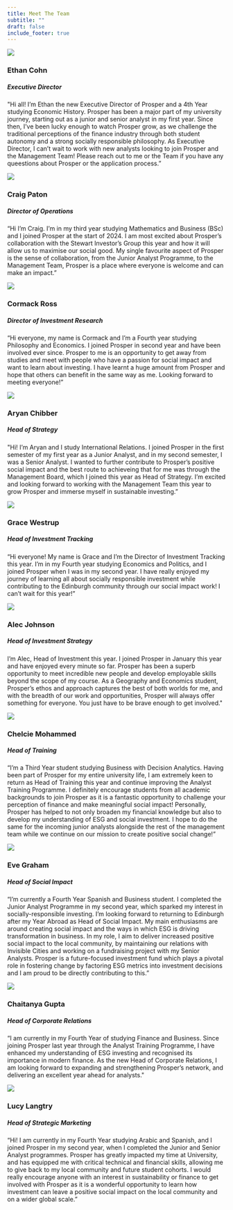 ```yaml
---
title: Meet The Team
subtitle: ""
draft: false
include_footer: true
---
```

<div class="team-member">
<div class="team-image-container">
<img class="team-image" src="/images/team/ethan.png">
<a href="https://www.linkedin.com/in/ethan-cohn-167599223/">
<div class="linkedin-holder">
<i class="linkedin-icon fa fa-linkedin"></i>
</div>
</a>
</div>
<div class="team-info-container">
<h3 class="team-member-name">Ethan Cohn</h3>
<h5 class="team-member-position">Executive Director</h5>
<p>"Hi all! I’m Ethan the new Executive Director of Prosper and a 4th Year studying Economic History. Prosper has been a major part of my university journey, starting out as a junior and senior analyst in my first year. Since then, I’ve been lucky enough to watch Prosper grow, as we challenge the traditional perceptions of the finance industry through both student autonomy and a strong socially responsible philosophy. As Executive Director, I can’t wait to work with new analysts looking to join Prosper and the Management Team! Please reach out to me or the Team if you have any queestions about Prosper or the application process.”</p>
</div>
</div>

<div class="team-member">
<div class="team-image-container">
<img class="team-image" src="/static/images/Craig.JPG">
<a href="https://www.linkedin.com/in/craig-paton12/">
<div class="linkedin-holder">
<i class="linkedin-icon fa fa-linkedin"></i>
</div>
</a>
</div>
<div class="team-info-container">
<h3 class="team-member-name">Craig Paton</h3>
<h5 class="team-member-position">Director of Operations</h5>
<p>“Hi I’m Craig. I’m in my third year studying Mathematics and Business (BSc) and I joined Prosper at the start of 2024. I am most excited about Prosper’s collaboration with the Stewart Investor’s Group this year and how it will allow us to maximise our social good. My single favourite aspect of Prosper is the sense of collaboration, from the Junior Analyst Programme, to the Management Team, Prosper is a place where everyone is welcome and can make an impact.”</p>
</div>
</div>

<div class="team-member">
<div class="team-image-container">
<img class="team-image" src="/static/images/Cormack.jpg">
<a href="https://www.linkedin.com/in/cormack-ross/">
<div class="linkedin-holder">
<i class="linkedin-icon fa fa-linkedin"></i>
</div>
</a>
</div>
<div class="team-info-container">
<h3 class="team-member-name">Cormack Ross</h3>
<h5 class="team-member-position">Director of Investment Research</h5>
<p>“Hi everyone, my name is Cormack and I’m a Fourth year studying Philosophy and Economics. I joined Prosper in second year and have been involved ever since. Prosper to me is an opportunity to get away from studies and meet with people who have a passion for social impact and want to learn about investing. I have learnt a huge amount from Prosper and hope that others can benefit in the same way as me. Looking forward to meeting everyone!”</p>
</div>
</div>

<div class="team-member">
<div class="team-image-container">
<img class="team-image" src="/static/images/Aryan.jpg"
<a href="https://www.linkedin.com/in/aryanchibber/">
<div class="linkedin-holder">
<i class="linkedin-icon fa fa-linkedin"></i>
</div>
</a>
</div>
<div class="team-info-container">
<h3 class="team-member-name">Aryan Chibber</h3>
<h5 class="team-member-position">Head of Strategy</h5>
<p>"Hi! I’m Aryan and I study International Relations. I joined Prosper in the first semester of my first year as a Junior Analyst, and in my second semester, I was a Senior Analyst. I wanted to further contribute to Prosper’s positive social impact and the best route to achieveing that for me was through the Management Board, which I joined this year as Head of Strategy. I’m excited and looking forward to working with the Management Team this year to grow Prosper and immerse myself in sustainable investing.”</p>

</div>
</div>

<div class="team-member">
<div class="team-image-container">
<img class="team-image" src="/static/images/Grace.jpeg">
<a href="https://www.linkedin.com/in/grace-westrup-a89b43183/">
<div class="linkedin-holder">
<i class="linkedin-icon fa fa-linkedin"></i>
</div>
</a>
</div>
<div class="team-info-container">
<h3 class="team-member-name">Grace Westrup </h3>
<h5 class="team-member-position">Head of Investment Tracking</h5>
<p>“Hi everyone! My name is Grace and I’m the Director of Investment Tracking this year. I’m in my Fourth year studying Economics and Politics, and I joined Prosper when I was in my second year. I have really enjoyed my journey of learning all about socially responsible investment while contributing to the Edinburgh community through our social impact work! I can’t wait for this year!”</p>
</div>
</div>

<div class="team-member">
<div class="team-image-container">
<img class="team-image" src="/static/images/Alec.jpeg">
<a href="https://www.linkedin.com/in/alecjohnson-profile/">

<div class="linkedin-holder">
<i class="linkedin-icon fa fa-linkedin"></i>
</div>
</a>
</div>
<div class="team-info-container">
<h3 class="team-member-name">Alec Johnson</h3>
<h5 class="team-member-position">Head of Investment Strategy </h5>
<p>I’m Alec, Head of Investment this year. I joined Prosper in January this year and have enjoyed every minute so far. Prosper has been a superb opportunity to meet incredible new people and develop employable skills beyond the scope of my course. As a Geography and Economics student, Prosper’s ethos and approach captures the best of both worlds for me, and with the breadth of our work and opportunities, Prosper will always offer something for everyone. You just have to be brave enough to get involved."</p>
</div>
</div>

<div class="team-member">
<div class="team-image-container">
<img class="team-image" src="/images/team/Chelsie.jpg">
<a href="https://www.linkedin.com/in/chelcie-mohammed-27398b257/?fbclid=IwAR0RecrM6zX35yMyjWam_8ARZtesQ4vZ9huXS2G3LwIV1E_BGujgHQXDiA4">
<div class="linkedin-holder">
<i class="linkedin-icon fa fa-linkedin"></i>
</div>
</a>
</div>
<div class="team-info-container">
<h3 class="team-member-name">Chelcie Mohammed</h3>
<h5 class="team-member-position">Head of Training</h5>
<p>“I’m a Third Year student studying Business with Decision Analytics. Having been part of Prosper for my entire university life, I am extremely keen to return as Head of Training this year and continue improving the Analyst Training Programme. I definitely encourage students from all academic backgrounds to join Prosper as it is a fantastic opportunity to challenge your perception of finance and make meaningful social impact! Personally, Prosper has helped to not only broaden my financial knowledge but also to develop my understanding of ESG and social investment. I hope to do the same for the incoming junior analysts alongside the rest of the management team while we continue on our mission to create positive social change!”</p>
</div>
</div>

<div class="team-member">
<div class="team-image-container">
<img class="team-image" src="/static/images/Eve.jpeg">
<a href="https://www.linkedin.com/in/eve-graham-0b60b6272/">
<div class="linkedin-holder">
<i class="linkedin-icon fa fa-linkedin"></i>
</div>
</a>
</div>
<div class="team-info-container">
<h3 class="team-member-name">Eve Graham </h3>
<h5 class="team-member-position">Head of Social Impact </h5>
<p>“I’m currently a Fourth Year Spanish and Business student. I completed the Junior Analyst Programme in my second year, which sparked my interest in socially-responsible investing. I’m looking forward to returning to Edinburgh after my Year Abroad as Head of Social Impact. My main enthusiasms are around creating social impact and the ways in which ESG is driving transformation in business. In my role, I aim to deliver increased positive social impact to the local community, by maintaining our relations with Invisible Cities and working on a fundraising project with my Senior Analysts. Prosper is a future-focused investment fund which plays a pivotal role in fostering change by factoring ESG metrics into investment decisions and I am proud to be directly contributing to this.”</p>
</div>
</div>

<div class="team-member">
<div class="team-image-container">
<img class="team-image" src="/static/images/Chai.jpeg">
<a href="https://www.linkedin.com/in/chaitanya-gupta7/">
<div class="linkedin-holder">
<i class="linkedin-icon fa fa-linkedin"></i>
</div>
</a>
</div>
<div class="team-info-container">
<h3 class="team-member-name">Chaitanya Gupta </h3>
<h5 class="team-member-position">Head of Corporate Relations</h5>
<p>“I am currently in my Fourth Year of studying Finance and Business. Since joining Prosper last year through the Analyst Training Programme, I have enhanced my understanding of ESG investing and recognised its importance in modern finance. As the new Head of Corporate Relations, I am looking forward to expanding and strengthening Prosper’s network, and delivering an excellent year ahead for analysts."</p>
</div>
</div>

<div class="team-member">
<div class="team-image-container">
<img class="team-image" src="/static/images/Lucy.jpg">
<a href="https://www.linkedin.com/in/lucy-langtry-73400a197/">
<div class="linkedin-holder">
<i class="linkedin-icon fa fa-linkedin"></i>
</div>
</a>
</div>
<div class="team-info-container">
<h3 class="team-member-name">Lucy Langtry</h3>
<h5 class="team-member-position">Head of Strategic Marketing</h5>
<p>“Hi! I am currently in my Fourth Year studying Arabic and Spanish, and I joined Prosper in my second year, when I completed the Junior and Senior Analyst programmes. Prosper has greatly impacted my time at University, and has equipped me with critical technical and financial skills, allowing me to give back to my local community and future student cohorts. I would really encourage anyone with an interest in sustainability or finance to get involved with Prosper as it is a wonderful opportunity to learn how investment can leave a positive social impact on the local community and on a wider global scale.”</p>
</div>
</div>